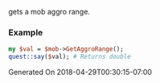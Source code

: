 gets a mob aggro range.
### Example

```perl
my $val = $mob->GetAggroRange();
quest::say($val); # Returns double
```


Generated On 2018-04-29T00:30:15-07:00